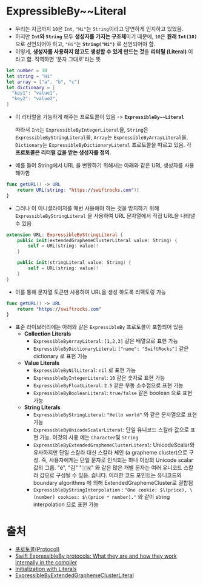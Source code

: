 # ExpressibleBy~~Literal

- 우리는 지금까지 `10`은 `Int`, `"Hi"`는 `String`이라고 당연하게 인지하고 있었음.
- 하지만 **`Int`와 `String`** 모두 **생성자를 가지는 구조체**이기 때문에, `10`은 **원래** **`Int(10)`** 으로 선언되어야 하고, `"Hi"`는 **`String("Hi")`** 로 선언되어야 함. 
- 이렇게, **생성자를 사용하지 않고도 생성할 수 있게 만드는 것**을 **리터럴 (Literal)** 이라고 함. 직역하면 '문자 그대로'라는 뜻

```swift
let number = 10
let string = "Hi"
let array = ["a", "b", "c"]
let dictionary = [
  "key1": "value1",
  "key2": "value2",
]
```

- 이 리터럴을 가능하게 해주는 프로토콜이 있음 ->  **`ExpressibleBy~~Literal`**

  따라서 `Int`는 `ExpressibleByIntegerLiteral`을, `String`은 `ExpressibleByStringLiteral`을, `Array`는 `ExpressibleByArrayLiteral`을, `Dictionary`는 `ExpressibleByDictionaryLiteral` 프로토콜을 따르고 있음. 각 **프로토콜은 리터럴 값을 받는 생성자를 정의**.

- 예를 들어 String에서 URL 을 변환하기 위해서는 아래와 같은 URL 생성자를 사용해야함

```swift
func getURL() -> URL
    return URL(string: "https://swiftrocks.com")!
}
```

- 그러나 이 이니셜라이저를 매번 사용해야 하는 것을 방지하기 위해 `ExpressibleByStringLiteral` 을 사용하여 URL 문자열에서 직접 URL을 나타낼 수 있음

```swift
extension URL: ExpressibleByStringLiteral {
    public init(extendedGraphemeClusterLiteral value: String) {
        self = URL(string: value)!
    }

    public init(stringLiteral value: String) {
        self = URL(string: value)!
    }
}
```

- 이를 통해 문자열 토큰만 사용하여 URL을 생성 하도록 리팩토링 가능

```swift
func getURL() -> URL
    return "https://swiftrocks.com"
}
```

- 표준 라이브러리에는 아래와 같은 `ExpressibleBy` 프로토콜이 포함되어 있음
  - **Collection Literals**
    -  `ExpressibleByArrayLiteral`: `[1,2,3]`  같은 배열으로 표현 가능
    -  `ExpressibleByDictionaryLiteral`:  `["name": "SwiftRocks"]` 같은 dictionary 로 표현 가능
  - **Value Literals**
    -  `ExpressibleByNilLiteral`: `nil` 로 표현 가능
    -  `ExpressibleByIntegerLiteral`:  `10` 같은 숫자로 표현 가능
    -  `ExpressibleByFloatLiteral`:  `2.5` 같은 부동 소수점으로 표현 가능
    -  `ExpressibleByBooleanLiteral`:  `true/false` 같은 boolean 으로 표현 가능
  - **String Literals**
    - `ExpressibleByStringLiteral`:  `"Hello world"` 와 같은 문자열으로 표현 가능
    -  `ExpressibleByUnicodeScalarLiteral`: 단일 유니코드 스칼라 값으로 표현 가능. 이것의 사용 예는 `Character`및 `String`
    -  `ExpressibleByExtendedGraphemeClusterLiteral`: UnicodeScalar와 유사하지만 단일 스칼라 대신 스칼라 체인 (a grapheme cluster)으로 구성. 즉, 사용자에게는  단일 문자로 인식되는  하나 이상의 Unicode scalar 값의 그룹. "é", "김"  "🇮🇳" 와 같은 많은 개별 문자는 여러 유니코드 스칼라 값으로 구성될 수 있음. 습니다. 이러한 코드 포인트는 유니코드의  boundary algorithms 에 의해 ExtendedGraphemeCluster로 결합됨
    - `ExpressibleByStringInterpolation` : `"One cookie: $\(price), \(number) cookies: $\(price * number)."` 와 같이 string interpolation 으로 표현 가능
      
      

# 출처

- [프로토콜(Protocol)](https://devxoul.gitbooks.io/ios-with-swift-in-40-hours/content/Chapter-3/protocols.html)
- [Swift ExpressibleBy protocols: What they are and how they work internally in the compiler](https://swiftrocks.com/swift-expressibleby-protocols-how-they-work-internally-in-the-compiler)
- [Initialization with Literals](https://developer.apple.com/documentation/swift/swift_standard_library/initialization_with_literals)
- [ExpressibleByExtendedGraphemeClusterLiteral](https://developer.apple.com/documentation/swift/expressiblebyextendedgraphemeclusterliteral)

